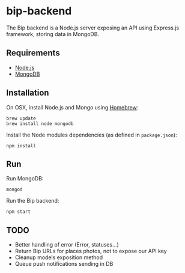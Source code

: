 # bip-backend

The Bip backend is a Node.js server exposing an API using Express.js framework, storing data in MongoDB.

## Requirements

 * [Node.js](http://nodejs.org)
 * [MongoDB](http://www.mongodb.org)

## Installation

On OSX, install Node.js and Mongo using [Homebrew](http://brew.sh):

```
brew update
brew install node mongodb
```
Install the Node modules dependencies (as defined in `package.json`):

```
npm install
```

## Run

Run MongoDB:

```
mongod
```

Run the Bip backend:
```
npm start
```

## TODO

* Better handling of error (Error, statuses...)
* Return Bip URLs for places photos, not to expose our API key
* Cleanup models exposition method
* Queue push notifications sending in DB
